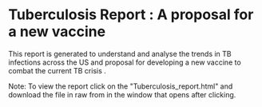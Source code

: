 # Tuberculosis Report : A proposal for a new vaccine
This report is generated to understand and analyse the trends in TB infections across the US and proposal for developing a new vaccine to combat the current TB crisis .

Note: To view the report click on the "Tuberculosis_report.html" and download the file in raw from in the window that opens after clicking.
